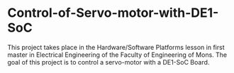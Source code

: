 # Control-of-Servo-motor-with-DE1-SoC
This project takes place in the Hardware/Software Platforms lesson in first master in Electrical Engineering of the Faculty of Engineering of Mons.   The goal of this project is to control a servo-motor with a DE1-SoC Board. 
